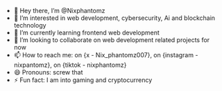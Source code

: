 - 👋 Hey there, I’m @Nixphantomz
- 👀 I’m interested in web development, cybersecurity, Ai and blockchain technology
- 🌱 I’m currently learning frontend web development
- 💞️ I’m looking to collaborate on web development related projects for now
- 📫 How to reach me: on {x - Nix_phantomz007}, on {instagram - nixpantomz}, on {tiktok - nixphantomz}
- 😄 Pronouns: screw that
- ⚡ Fun fact: I am into gaming and cryptocurrency

<!---
Nixphantomz/Nixphantomz is a ✨ special ✨ repository because its `README.md` (this file) appears on your GitHub profile.
You can click the Preview link to take a look at your changes.
--->
